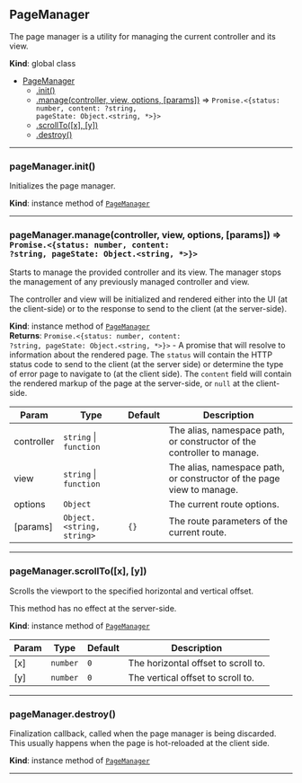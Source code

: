 <a name="PageManager"></a>

## PageManager
The page manager is a utility for managing the current controller and its
view.

**Kind**: global class  

* [PageManager](#PageManager)
    * [.init()](#PageManager+init)
    * [.manage(controller, view, options, [params])](#PageManager+manage) ⇒ <code>Promise.&lt;{status: number, content: ?string, pageState: Object.&lt;string, \*&gt;}&gt;</code>
    * [.scrollTo([x], [y])](#PageManager+scrollTo)
    * [.destroy()](#PageManager+destroy)


* * *

<a name="PageManager+init"></a>

### pageManager.init()
Initializes the page manager.

**Kind**: instance method of [<code>PageManager</code>](#PageManager)  

* * *

<a name="PageManager+manage"></a>

### pageManager.manage(controller, view, options, [params]) ⇒ <code>Promise.&lt;{status: number, content: ?string, pageState: Object.&lt;string, \*&gt;}&gt;</code>
Starts to manage the provided controller and its view. The manager
stops the management of any previously managed controller and view.

The controller and view will be initialized and rendered either into the
UI (at the client-side) or to the response to send to the client (at the
server-side).

**Kind**: instance method of [<code>PageManager</code>](#PageManager)  
**Returns**: <code>Promise.&lt;{status: number, content: ?string, pageState: Object.&lt;string, \*&gt;}&gt;</code> - A promise that will resolve to information about the rendered page.
        The <code>status</code> will contain the HTTP status code to send to the
        client (at the server side) or determine the type of error page
        to navigate to (at the client side).
        The <code>content</code> field will contain the rendered markup of
        the page at the server-side, or <code>null</code> at the client-side.  

| Param | Type | Default | Description |
| --- | --- | --- | --- |
| controller | <code>string</code> \| <code>function</code> |  | The alias, namespace path, or constructor of the        controller to manage. |
| view | <code>string</code> \| <code>function</code> |  | The alias, namespace path, or constructor of the page        view to manage. |
| options | <code>Object</code> |  | The current route options. |
| [params] | <code>Object.&lt;string, string&gt;</code> | <code>{}</code> | The route parameters of the        current route. |


* * *

<a name="PageManager+scrollTo"></a>

### pageManager.scrollTo([x], [y])
Scrolls the viewport to the specified horizontal and vertical offset.

This method has no effect at the server-side.

**Kind**: instance method of [<code>PageManager</code>](#PageManager)  

| Param | Type | Default | Description |
| --- | --- | --- | --- |
| [x] | <code>number</code> | <code>0</code> | The horizontal offset to scroll to. |
| [y] | <code>number</code> | <code>0</code> | The vertical offset to scroll to. |


* * *

<a name="PageManager+destroy"></a>

### pageManager.destroy()
Finalization callback, called when the page manager is being discarded.
This usually happens when the page is hot-reloaded at the client side.

**Kind**: instance method of [<code>PageManager</code>](#PageManager)  

* * *

